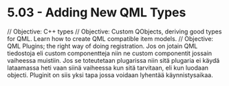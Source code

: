# 5.03 - Adding New QML Types

// Objective: C++ types
// Objective: Custom QObjects, deriving good types for QML. Learn how to create QML compatible item models.
// Objective: QML Plugins; the right way of doing registration. Jos on jotain QML tiedostoja eli custom componentteja niin ne custom componentit jossain vaiheessa muistiin. Jos se toteutetaan plugarissa niin sitä plugaria ei käydä lataamassa heti vaan siinä vaiheessa kun sitä tarvitaan, eli kun luodaan objecti. Pluginit on siis yksi tapa jossa voidaan lyhentää käynnistysaikaa.